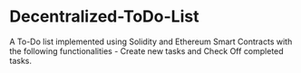 # Decentralized-ToDo-List
A To-Do list implemented using Solidity and Ethereum Smart Contracts with the following functionalities - Create new tasks and Check Off completed tasks.
